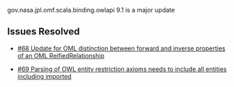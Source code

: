 gov.nasa.jpl.omf.scala.binding.owlapi 9.1 is a major update

## Issues Resolved

- [#68 Update for OML distinction between forward and inverse properties of an OML ReifiedRelationship](https://github.com/JPL-IMCE/gov.nasa.jpl.omf.scala.binding.owlapi/issues/68)

- [#69 Parsing of OWL entity restriction axioms needs to include all entities including imported](https://github.com/JPL-IMCE/gov.nasa.jpl.omf.scala.binding.owlapi/issues/69)
